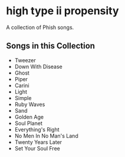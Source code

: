 # high type ii propensity

A collection of Phish songs.

## Songs in this Collection

- Tweezer
- Down With Disease
- Ghost
- Piper
- Carini
- Light
- Simple
- Ruby Waves
- Sand
- Golden Age
- Soul Planet
- Everything's Right
- No Men In No Man's Land
- Twenty Years Later
- Set Your Soul Free
